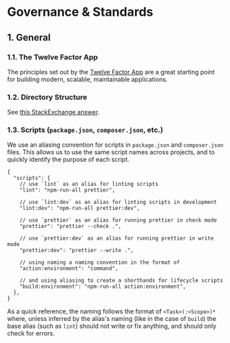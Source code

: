 # Governance & Standards

## 1. General

### 1.1. The Twelve Factor App

The principles set out by the [Twelve Factor App](https://12factor.net/) are a
great starting point for building modern, scalable, maintainable applications.

### 1.2. Directory Structure

See
[this StackExchange answer](https://softwareengineering.stackexchange.com/questions/86914/whats-the-best-structure-for-a-repository/392461#392461).

### 1.3. Scripts (`package.json`, `composer.json`, etc.)

We use an aliasing convention for scripts in `package.json` and `composer.json`
files. This allows us to use the same script names across projects, and to
quickly identify the purpose of each script.

```jsonc
{
  "scripts": {
    // use `lint` as an alias for linting scripts
    "lint": "npm-run-all prettier",

    // use `lint:dev` as an alias for linting scripts in development
    "lint:dev": "npm-run-all prettier:dev",

    // use `prettier` as an alias for running prettier in check mode
    "prettier": "prettier --check .",

    // use `prettier:dev` as an alias for running prettier in write mode
    "prettier:dev": "prettier --write .",

    // using naming a naming convention in the format of
    "action:environment": "command",

    // and using aliasing to create a shorthands for lifecycle scripts
    "build:environment": "npm-run-all action:environment",
  },
}
```

As a quick reference, the naming follows the format of `<Task>(:<Scope>)*`
where, unless inferred by the alias's naming (like in the case of `build`) the
base alias (such as `lint`) should not write or fix anything, and should only
check for errors.
